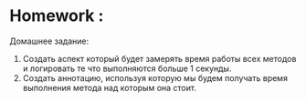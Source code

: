 # Homework :

Домашнее задание:
1. Создать аспект который будет замерять время работы всех методов и логировать те что выполняются больше 1 секунды.
2. Создать аннотацию, используя которую мы будем получать время выполнения метода над которым она стоит.